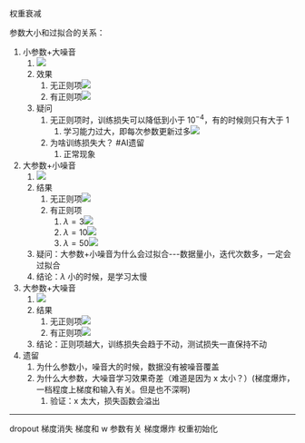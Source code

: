 权重衰减

参数大小和过拟合的关系：
1. 小参数+大噪音
	1. ![](附件/Pasted%20image%2020230424084001.png)
	2. 效果
		1. 无正则项![](附件/Pasted%20image%2020230424084341.png)
		2. 有正则项![](附件/Pasted%20image%2020230424084350.png)
	3. 疑问
		1. 无正则项时，训练损失可以降低到小于 $10^{-4}$，有的时候则只有大于 1
			1. 学习能力过大，即每次参数更新过多![](附件/Pasted%20image%2020230424091847.png)
		2. 为啥训练损失大？ #AI遗留 
			1. 正常现象
2. 大参数+小噪音
	1. ![](附件/Pasted%20image%2020230424092611.png)
	2. 结果
		1. 无正则项![](附件/Pasted%20image%2020230424092637.png)
		2. 有正则项
			1. $\lambda=3$![](附件/Pasted%20image%2020230424092812.png)
			2. $\lambda=10$![](附件/Pasted%20image%2020230424092833.png)
			3. $\lambda=50$![](附件/Pasted%20image%2020230424092850.png)
	3. 疑问：大参数+小噪音为什么会过拟合---数据量小，迭代次数多，一定会过拟合
	4. 结论：$\lambda$ 小的时候，是学习太慢
3. 大参数+大噪音
	1. ![](附件/Pasted%20image%2020230424094109.png)
	2. 结果
		1. 无正则项![](附件/Pasted%20image%2020230424094132.png)
		2. 有正则项![](附件/Pasted%20image%2020230424094154.png)
	3. 结论：正则项越大，训练损失会趋于不动，测试损失一直保持不动
4. 遗留
	1. 为什么参数小，噪音大的时候，数据没有被噪音覆盖
	2. 为什么大参数，大噪音学习效果奇差（难道是因为 x 太小？）(梯度爆炸，一档程度上梯度和输入有关。但是也不深啊)
		1. 验证：x 太大，损失函数会溢出


---
dropout
梯度消失   梯度和 w 参数有关
梯度爆炸
权重初始化